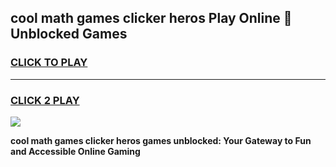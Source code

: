 
## cool math games clicker heros Play Online 👋 Unblocked Games
<h3>
<a href="https://news.freeplayer.one?title=cool_math_games_clicker_heros&ref=17CMG">CLICK TO PLAY</a></h3>
<hr>

<h3>
<a href="https://news.freeplayer.one?title=cool_math_games_clicker_heros&ref=17CMG">CLICK 2 PLAY</a>
  
</h3>

<a href="https://news.freeplayer.one?title=cool_math_games_clicker_heros&ref=17CMG/"><img src="https://clearcache.store/games.png"></a>


**cool math games clicker heros games unblocked: Your Gateway to Fun and Accessible Online Gaming**
